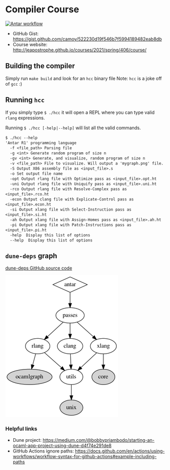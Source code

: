 
# Compiler Course

[![Antar workflow](https://github.com/hasantouma/antar/actions/workflows/workflow.yml/badge.svg?branch=main)](https://github.com/hasantouma/antar/actions/workflows/workflow.yml)

* GitHub Gist: https://gist.github.com/camoy/522230d19f546b7f5994189482eab8db
* Course website: http://jeapostrophe.github.io/courses/2021/spring/406/course/

## Building the compiler
Simply run `make build` and look for an `hcc` binary file
Note: `hcc` is a joke off of `gcc` :)

## Running `hcc`
If you simply type `$ ./hcc` it will open a REPL where you can type valid `rlang` expressions.

Running `$ ./hcc [-help|--help]` will list all the valid commands.

```shell
$ ./hcc --help
'Antar R1' programming language
  -f <file_path> Parsing file
  -g <int> Generate random program of size n
  -gv <int> Generate, and visualize, random program of size n
  -v <file_path> File to visualize. Will output a 'mygraph.png' file.
  -S Output X86 assembly file as <input_file>.s
  -o Set output file name
  -opt Output rlang file with Optimize pass as <input_file>.opt.ht
  -uni Output rlang file with Uniquify pass as <input_file>.uni.ht
  -rco Output rlang file with Resolve-Complex pass as <input_file>.rco.ht
  -econ Output clang file with Explicate-Control pass as <input_file>.econ.ht
  -si Output xlang file with Select-Instruction pass as <input_file>.si.ht
  -ah Output xlang file with Assign-Homes pass as <input_file>.ah.ht
  -pi Output xlang file with Patch-Instructions pass as <input_file>.pi.ht
  -help  Display this list of options
  --help  Display this list of options
```

## `dune-deps` graph

[dune-deps GitHub source code](https://github.com/mjambon/dune-deps)

![graph for antar dependencies](img/deps.png)

### Helpful links
* Dune project: https://medium.com/@bobbypriambodo/starting-an-ocaml-app-project-using-dune-d4f74e291de8
* GitHub Actions ignore paths: https://docs.github.com/en/actions/using-workflows/workflow-syntax-for-github-actions#example-including-paths

